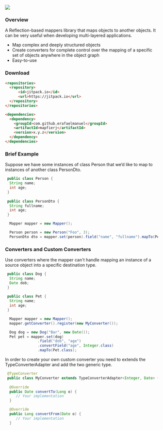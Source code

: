 [![](https://jitpack.io/v/erafaelmanuel/mapfierj.svg)](https://jitpack.io/#erafaelmanuel/mapfierj)

### Overview
A Reflection-based mappers library that maps objects to another objects. It can be very useful when developing multi-layered applications.
 
* Map complex and deeply structured objects
* Create converters for complete control over the mapping of a specific set of objects anywhere in the object graph
* Easy-to-use

### Download
```html
<repositories>
  <repository>
      <id>jitpack.io</id>
      <url>https://jitpack.io</url>
  </repository>
</repositories>
```

```html
<dependencies>
  <dependency>
    <groupId>com.github.erafaelmanuel</groupId>
    <artifactId>mapfierj</artifactId>
    <version>x.y.z</version>
  </dependency>
</dependencies>
```

### Brief Example
Suppose we have some instances of class Person that we’d like to map to instances of another class PersonDto.
```java
 public class Person {
  String name;
  int age;
 }
 
 public class PersonDto {
  String fullname;
  int age;
 }
```
```java
  Mapper mapper = new Mapper();
```
```java
  Person person = new Person("Foo", 3);
  PersonDto dto = mapper.set(person).field("name", "fullname").mapTo(PersonDto.class);
 ```
 ### Converters and Custom Converters
Use converters where the mapper can't handle mapping an instance of a source object into a specific destination type.
```java
 public class Dog {
  String name;
  Date dob;
 }
 
 public class Pet {
  String name;
  int age;
 }
```
```java
  Mapper mapper = new Mapper();
  mapper.getConverter().register(new MyConverter());
``` 
```java
  Dog dog = new Dog("Bar", new Date());
  Pet pet = mapper.set(dog)
               .field("dob", "age")
               .convertField("age", Integer.class)
               .mapTo(Pet.class);
 ```
In order to create your own custom converter you need to extends the TypeConverterAdapter and add the two generic type.
```java
 @TypeConverter
 public class MyConverter extends TypeConverterAdapter<Integer, Date> {
 
  @Override
  public Date convertTo(Long o) {
     // Your implementation
  }

  @Override
  public Long convertFrom(Date o) {
     // Your implementation
  }
```
